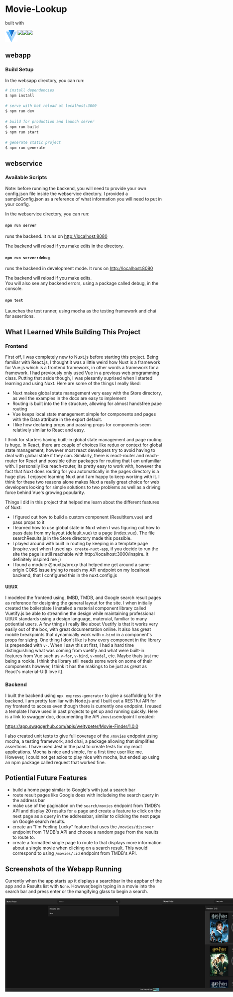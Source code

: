 # Movie-Lookup

built with

<div align="left">
  <div style="display: flex;">
    <img height="40" src="/webapp/static/v.png" style="vertical-align: top;" />
    <img height="40" src="https://nuxtjs.org/logos/nuxt-emoji@2x.png" />
    <img height="40" src="https://nodejs.org/static/images/logos/nodejs-new-pantone-black.svg" />
    <img height="40" src="https://www.themoviedb.org/assets/2/v4/logos/v2/blue_square_1-5bdc75aaebeb75dc7ae79426ddd9be3b2be1e342510f8202baf6bffa71d7f5c4.svg" />
  </div>
</div>

## webapp

### Build Setup

In the websapp directory, you can run:

```bash
# install dependencies
$ npm install

# serve with hot reload at localhost:3000
$ npm run dev

# build for production and launch server
$ npm run build
$ npm run start

# generate static project
$ npm run generate
```
## webservice

### Available Scripts

Note: before running the backend, you will need to provide your own config.json file inside the webservice directory. I provided a sampleConfig.json as a reference of what information you will need to put in your config.

In the webservice directory, you can run:

#### `npm run server`

runs the backend. It runs on [http://localhost:8080](http://localhost:8080)

The backend will reload if you make edits in the directory.<br />

#### `npm run server:debug`

runs the backend in development mode. It runs on [http://localhost:8080](http://localhost:8080)

The backend will reload if you make edits.<br />
You will also see any backend errors, using a package called debug, in the console.

#### `npm test`

Launches the test runner, using mocha as the testing framework and chai for assertions.

## What I Learned While Building This Project

### Frontend

First off, I was completely new to Nuxt.js before starting this project. Being familiar with React.js, I thought it was a little weird how Nuxt is a framework for Vue.js which is a frontend framework, in other words a framework for a framework. I had previously only used Vue in a previous web programming class. Putting that aside though, I was plesantly suprised when I started learning and using Nuxt. Here are some of the things I really liked:

 - Nuxt makes global state management very easy with the Store directory, as well the examples in the docs are easy to implement
 - Routing is built into the file structure, allowing for almost handsfree pape routing
 - Vue keeps local state management simple for components and pages with the Data attribute in the export default.
 - I like how declaring props and passing props for components seem relatively similar to React and easy.

 I think for starters having built-in global state management and page routing is huge. In React, there are couple of choices like redux or context for global state management, however most react developers try to avoid having to deal with global state if they can. Similarly, there is react-router and reach-router for React and possible other packages for routing that I am unfamiliar with. I personally like reach-router, its pretty easy to work with, however the fact that Nuxt does routing for you automatically in the pages directory is a huge plus. I enjoyed learning Nuxt and I am happy to keep working with it. I think for these two reasons alone makes Nuxt a really great choice for web developers looking for simple solutions to two problems as well as a driving force behind Vue's growing popularity.  

 Things I did in this project that helped me learn about the different features of Nuxt:

  - I figured out how to build a custom component (ResultItem.vue) and pass props to it
  - I learned how to use global state in Nuxt when I was figuring out how to pass data from my layout (default.vue) to a page (index.vue). The file searchResults.js in the Store directory made this possible.
  - I played around with built in routing by keeping in a template page (inspire.vue) when I used `npx create-nuxt-app`, if you decide to run the site the page is still reachable with http://localhost:3000/inspire. It definitely inspired me ;) 
  - I found a module @nuxtjs/proxy that helped me get around a same-origin CORS issue trying to reach my API endpoint on my localhost backend, that I configured this in the nuxt.config.js

  #### UI/UX

  I modeled the frontend using, IMBD, TMDB, and Google search result pages as reference for designing the general layout for the site. I when initially created the boilerplate I installed a material component library called Vuetify.js be able to streamline the design while maintaining professional UI/UX standards using a design language, materuial, familiar to many potiential users. A few things I really like about Vuetify is that it works very easily out of the box, with great documentation online. It also has great mobile breakpoints that dynamically work with `v-bind` in a component's props for sizing. One thing I don't like is how every component in the library is prepended with `v-`. When I saw this at first, I had a hard time distinguishing what was coming from vuetify and what were built-in features from Vue such as `v-for`, `v-bind`, `v-model`, etc. Maybe thats just me being a rookie. I think the library still needs some work on some of their components however, I think it has the makings to be just as great as React's material-UI(I love it).

  ### Backend

  I built the backend using `npx express-generator` to give a scaffolding for the backend. I am pretty familiar with Node.js and I built out a RESTful API for my frontend to access even though there is currently one endpoint. I reused a template I have used in past projects to get up and running quickly. Here is a link to swagger doc, documenting the API `/movies`endpoint I created:

  https://app.swaggerhub.com/apis/weltypeter/Movie-Finder/1.0.0

  I also created unit tests to give full coverage of the `/movies` endpoint using mocha, a testing framework, and chai, a package allowing that simplifies assertions. I have used Jest in the past to create tests for my react applications. Mocha is nice and simple, for a first time user like me. However, I could not get axios to play nice with mocha, but ended up using an npm package called request that worked fine.

  ## Potiential Future Features

  - build a home page similar to Google's with just a search bar
  - route result pages like Google does with includeing the search query in the address bar
  - make use of the pagination on the `search/movies` endpoint from TMDB's API and display 20 results for a page and create a feature to click on the next page as a query in the addressbar, similar to clicking the next page on Google search results. 
  - create an "I'm Feeling Lucky" feature that uses the `/movies/discover` endpoint from TMDB's API and choose a random page from the results to route to.
  - create a formatted single page to route to that displays more information about a single movie when clicking on a search result. This would correspond to using `/movies/:id` endpoint from TMDB's API.

  ## Screenshots of the Webapp Running

  Currently when the app starts up it displays a searchbar in the appbar of the app and a Results list with `None`. However,begin typing in a movie into the search bar and press enter or the mangifying glass to begin a search.

  <div align="left">
  <div style="display: flex;">
    <img height="300" src="/screenshots/noResultsDesktop.png"  />
    <img height="300" src="/screenshots/resultsDesktop.png"  />
    <img height="300" src="/screenshots/noResultsMobile.png"  />
    <img height="300" src="/screenshots/resultsMobile.png"  />
  </div>
</div>

